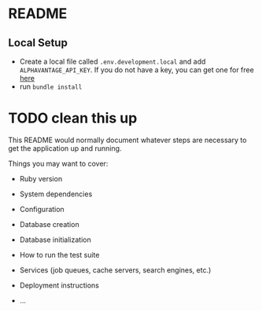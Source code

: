 # README

## Local Setup
* Create a local file called `.env.development.local` and add `ALPHAVANTAGE_API_KEY`. If you do not have
a key, you can get one for free [here](https://www.alphavantage.co/support/#api-key)
* run `bundle install`


# TODO clean this up


This README would normally document whatever steps are necessary to get the
application up and running.

Things you may want to cover:

* Ruby version

* System dependencies

* Configuration

* Database creation

* Database initialization

* How to run the test suite

* Services (job queues, cache servers, search engines, etc.)

* Deployment instructions

* ...
